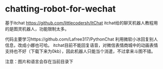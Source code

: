 # chatting-robot-for-wechat

基于itchat https://github.com/littlecodersh/ItChat
itchat给的聊天机器人教程用的是图灵机器人，功能限制太多。

代码主要学习https://github.com/Lafree317/PythonChat
利用微软小冰回复别人信息，改成小娜也可哈。
itchat目前不能回复语音，对微信表情商城中的动画表情支持也不好（下载下来为0kb），因此机器人只能当个消遣，不过拿来斗图不错。

注意：图片和语言会存在当前目录下

